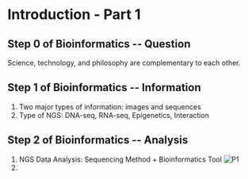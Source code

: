 # Introduction - Part 1
## Step 0 of Bioinformatics -- Question
Science, technology, and philosophy are complementary to each other.
## Step 1 of Bioinformatics -- Information
1. Two major types of information: images and sequences
2. Type of NGS: DNA-seq, RNA-seq, Epigenetics, Interaction
## Step 2 of Bioinformatics -- Analysis
1. NGS Data Analysis: Sequencing Method + Bioinformatics Tool
![P1](https://github.com/user-attachments/assets/1f431e26-77a8-4be4-bcf6-983be5c573a3)
2. 
